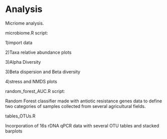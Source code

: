 # Analysis



Micriome analysis. 

microbiome.R script:

1)import data

2)Taxa relative abundance plots

3)Alpha Diversity

3)Beta dispersion and Beta diversity

4)stress and NMDS plots


random_forest_AUC.R script:

Random Forest classifier  made with antiotic resistance genes data to define two categories of samples collected from several agricultural fields.


tables_OTUs.R

Incorporation of 16s rDNA qPCR data with several OTU tables and stacked barplots 
